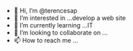 - 👋 Hi, I’m @terencesap
- 👀 I’m interested in ...develop a web site
- 🌱 I’m currently learning ...IT
- 💞️ I’m looking to collaborate on ...
- 📫 How to reach me ...

<!---
terencesap/terencesap is a ✨ special ✨ repository because its `README.md` (this file) appears on your GitHub profile.
You can click the Preview link to take a look at your changes.
--->
